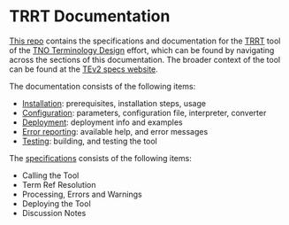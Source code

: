 # TRRT Documentation

[This repo](https://github.com/tno-terminology-design/trrt) contains the specifications and documentation for the [TRRT](@) tool of the [TNO Terminology Design](@) effort, which can be found by navigating across the sections of this documentation. The broader context of the tool can be found at the [TEv2 specs website](https://tno-terminology-design.github.io/tev2-specifiations).

The documentation consists of the following items:
- [Installation](./trrt/installation): prerequisites, installation steps, usage
- [Configuration](./trrt/configuration): parameters, configuration file, interpreter, converter
- [Deployment](./trrt/deployment): deployment info and examples
- [Error reporting](./trrt/error-reporting): available help, and error messages
- [Testing](./trrt/testing): building, and testing the tool

The [specifications](./trrt/specifications) consists of the following items:
- Calling the Tool
- Term Ref Resolution
- Processing, Errors and Warnings
- Deploying the Tool
- Discussion Notes